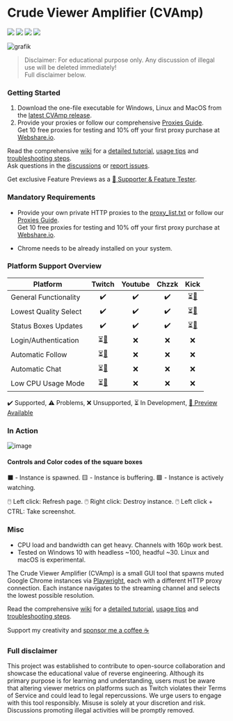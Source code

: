 # Crude Viewer Amplifier (CVAmp)

[![](https://img.shields.io/github/downloads/kevinbytesthedust/cvamp/total)](https://github.com/KevinBytesTheDust/cvamp/releases/latest)
[![](https://github.com/KevinBytesTheDust/cvamp/actions/workflows/pytest.yml/badge.svg)](https://github.com/KevinBytesTheDust/cvamp/actions/workflows/pytest.yml)
[![](https://github.com/KevinBytesTheDust/cvamp/actions/workflows/format_lint.yml/badge.svg)](https://github.com/KevinBytesTheDust/cvamp/actions/workflows/format_lint.yml)
[![](https://github.com/KevinBytesTheDust/cvamp/actions/workflows/build.yml/badge.svg)](https://github.com/KevinBytesTheDust/cvamp/actions/workflows/build.yml)

![grafik](https://github.com/user-attachments/assets/66110d35-1683-4f95-a48f-a737c5dcedd0)

> Disclaimer: For educational purpose only. Any discussion of illegal use will be deleted immediately!  
> Full disclaimer below.

### Getting Started

1. Download the one-file executable for Windows, Linux and MacOS from the [latest CVAmp release](https://github.com/KevinBytesTheDust/cvamp/releases/latest).
2. Provide your proxies or follow our comprehensive [Proxies Guide](https://github.com/KevinBytesTheDust/cvamp/wiki/Webshare.io-Proxies-Guide).  
   Get 10 free proxies for testing and 10% off your first proxy purchase at [Webshare.io](https://blueloperlabs.ch/proxy/wf).  

Read the comprehensive [wiki](https://github.com/KevinBytesTheDust/cvamp/wiki) for a [detailed tutorial](https://github.com/KevinBytesTheDust/cvamp/wiki/Detailed-Tutorial), [usage tips](https://github.com/KevinBytesTheDust/cvamp/wiki/Advanced-features-and-controls) and [troubleshooting steps](https://github.com/KevinBytesTheDust/cvamp/wiki/Troubleshooting).  
Ask questions in the [discussions](https://github.com/KevinBytesTheDust/cvamp/discussions) or [report issues](https://github.com/KevinBytesTheDust/cvamp/issues).

Get exclusive Feature Previews as a [:gem: Supporter & Feature Tester](https://blueloperlabs.ch/supporter/wf).

### Mandatory Requirements

- Provide your own private HTTP proxies to the [proxy_list.txt](proxy/proxy_list.txt) or follow our [Proxies Guide](https://github.com/KevinBytesTheDust/cvamp/wiki/Webshare.io-Proxies-Guide).  
Get 10 free proxies for testing and 10% off your first proxy purchase at [Webshare.io](https://blueloperlabs.ch/proxy/wf).  

- Chrome needs to be already installed on your system.

### Platform Support Overview

| Platform              |                                Twitch                                 |      Youtube       |       Chzzk        |                                 Kick                                  |
| --------------------- | :-------------------------------------------------------------------: | :----------------: | :----------------: | :-------------------------------------------------------------------: |
| General Functionality |                          :heavy_check_mark:                           | :heavy_check_mark: | :heavy_check_mark: | ⏳[:gem:](https://github.com/KevinBytesTheDust/cvamp/discussions/296) |
| Lowest Quality Select |                          :heavy_check_mark:                           | :heavy_check_mark: | :heavy_check_mark: | ⏳[:gem:](https://github.com/KevinBytesTheDust/cvamp/discussions/296) |
| Status Boxes Updates  |                          :heavy_check_mark:                           | :heavy_check_mark: | :heavy_check_mark: | ⏳[:gem:](https://github.com/KevinBytesTheDust/cvamp/discussions/296) |
| Login/Authentication  | ⏳[:gem:](https://github.com/KevinBytesTheDust/cvamp/discussions/296) |        :x:         |        :x:         |                                  :x:                                  |
| Automatic Follow      | ⏳[:gem:](https://github.com/KevinBytesTheDust/cvamp/discussions/296) |        :x:         |        :x:         |                                  :x:                                  |
| Automatic Chat        | ⏳[:gem:](https://github.com/KevinBytesTheDust/cvamp/discussions/296) |        :x:         |        :x:         |                                  :x:                                  |
| Low CPU Usage Mode    | ⏳[:gem:](https://github.com/KevinBytesTheDust/cvamp/discussions/296) |        :x:         |        :x:         |                                  :x:                                  |

:heavy_check_mark: Supported, :warning: Problems, :x: Unsupported, ⏳ In Development, [:gem: Preview Available](https://github.com/KevinBytesTheDust/cvamp/discussions/296)

### In Action

![image](https://github.com/user-attachments/assets/94611ec5-c6c7-4473-9bb4-3f41dad3b563)

#### Controls and Color codes of the square boxes

⬛ - Instance is spawned. 🟨 - Instance is buffering. 🟩 - Instance is actively watching.

🖱️ Left click: Refresh page.
🖱️ Right click: Destroy instance.
🖱️ Left click + CTRL: Take screenshot.

### Misc

- CPU load and bandwidth can get heavy. Channels with 160p work best.
- Tested on Windows 10 with headless ~100, headful ~30. Linux and macOS is experimental.

The Crude Viewer Amplifier (CVAmp) is a small GUI tool that spawns muted Google Chrome instances via [Playwright](https://github.com/microsoft/playwright-python), each with a different HTTP proxy connection. Each instance navigates to the streaming channel and selects the lowest possible resolution.

Read the comprehensive [wiki](https://github.com/KevinBytesTheDust/cvamp/wiki) for a [detailed tutorial](https://github.com/KevinBytesTheDust/cvamp/wiki/Detailed-Tutorial), [usage tips](https://github.com/KevinBytesTheDust/cvamp/wiki/Advanced-features-and-controls) and [troubleshooting steps](https://github.com/KevinBytesTheDust/cvamp/wiki/Troubleshooting).

Support my creativity and [sponsor me a coffee :coffee:](https://blueloperlabs.ch/supporter/wf)

### Full disclaimer

This project was established to contribute to open-source collaboration and showcase the educational value of reverse engineering. Although its primary purpose is for learning and understanding, users must be aware that altering viewer metrics on platforms such as Twitch violates their Terms of Service and could lead to legal repercussions. We urge users to engage with this tool responsibly. Misuse is solely at your discretion and risk. Discussions promoting illegal activities will be promptly removed.

